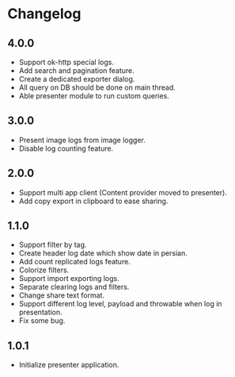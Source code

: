 # Changelog

## 4.0.0
- Support ok-http special logs.
- Add search and pagination feature.
- Create a dedicated exporter dialog.
- All query on DB should be done on main thread.
- Able presenter module to run custom queries.

## 3.0.0
- Present image logs from image logger.
- Disable log counting feature.

## 2.0.0
- Support multi app client (Content provider moved to presenter).
- Add copy export in clipboard to ease sharing.

## 1.1.0
- Support filter by tag.
- Create header log date which show date in persian.
- Add count replicated logs feature.
- Colorize filters.
- Support import exporting logs.
- Separate clearing logs and filters.
- Change share text format.
- Support different log level, payload and throwable when log in presentation.
- Fix some bug.

## 1.0.1 
- Initialize presenter application. 